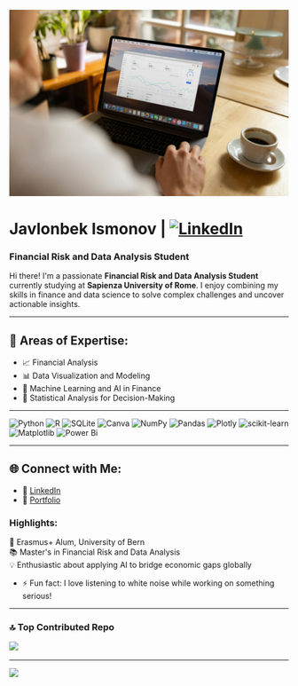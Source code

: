 ![Alt Text](./pexels-firmbee-com-22729701-7013100.jpg)
# Javlonbek Ismonov |  [![LinkedIn](https://img.shields.io/badge/LinkedIn-%230077B5.svg?logo=linkedin&logoColor=white)](https://linkedin.com/in/https://www.linkedin.com/in/javlonbek-ismonov-a995b2209/) 

### Financial Risk and Data Analysis Student  

Hi there! I'm a passionate **Financial Risk and Data Analysis Student** currently studying at **Sapienza University of Rome**. I enjoy combining my skills in finance and data science to solve complex challenges and uncover actionable insights.

---

## 🌟 Areas of Expertise:
- 📈 Financial Analysis  
- 📊 Data Visualization and Modeling  
- 🤖 Machine Learning and AI in Finance  
- 🧮 Statistical Analysis for Decision-Making  

---

![Python](https://img.shields.io/badge/python-3670A0?style=for-the-badge&logo=python&logoColor=ffdd54) ![R](https://img.shields.io/badge/r-%23276DC3.svg?style=for-the-badge&logo=r&logoColor=white) ![SQLite](https://img.shields.io/badge/sqlite-%2307405e.svg?style=for-the-badge&logo=sqlite&logoColor=white) ![Canva](https://img.shields.io/badge/Canva-%2300C4CC.svg?style=for-the-badge&logo=Canva&logoColor=white) ![NumPy](https://img.shields.io/badge/numpy-%23013243.svg?style=for-the-badge&logo=numpy&logoColor=white) ![Pandas](https://img.shields.io/badge/pandas-%23150458.svg?style=for-the-badge&logo=pandas&logoColor=white) ![Plotly](https://img.shields.io/badge/Plotly-%233F4F75.svg?style=for-the-badge&logo=plotly&logoColor=white) ![scikit-learn](https://img.shields.io/badge/scikit--learn-%23F7931E.svg?style=for-the-badge&logo=scikit-learn&logoColor=white) ![Matplotlib](https://img.shields.io/badge/Matplotlib-%23ffffff.svg?style=for-the-badge&logo=Matplotlib&logoColor=black) ![Power Bi](https://img.shields.io/badge/power_bi-F2C811?style=for-the-badge&logo=powerbi&logoColor=black)

---

## 🌐 Connect with Me:
- 💼 [LinkedIn](https://www.linkedin.com/in/javlonbek-ismonov-a995b2209)  
- 📂 [Portfolio](https://javlon001.github.io)  

### Highlights:
🚀 Erasmus+ Alum, University of Bern  
📚 Master's in Financial Risk and Data Analysis  
💡 Enthusiastic about applying AI to bridge economic gaps globally  



- ⚡ Fun fact: I love listening to white noise while working on something serious!

---

### 🔝 Top Contributed Repo
![](https://github-contributor-stats.vercel.app/api?username=Javlon001&limit=5&theme=dark&combine_all_yearly_contributions=true)

---
[![](https://visitcount.itsvg.in/api?id=Javlon001&icon=1&color=8)](https://visitcount.itsvg.in)
